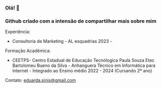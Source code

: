 ### Olá! 👋

### Github criado com a intensão de compartilhar mais sobre mim


  Experiência:
  - Consultoria de Marketing - AL esquadrias 2023 -

  Formação Acadêmica:
  - CEETPS- Centro Estadual de Educação Tecnólogica Paula Souza
  Etec Bartolomeu Bueno da Silva - Anhanguera
  Técnico em Informática para Internet - Integrado ao Ensino médio
  2022 - 2024 (Cursando 2º ano)
  
  Contato:
  eduarda.sinis@gmail.com
  
